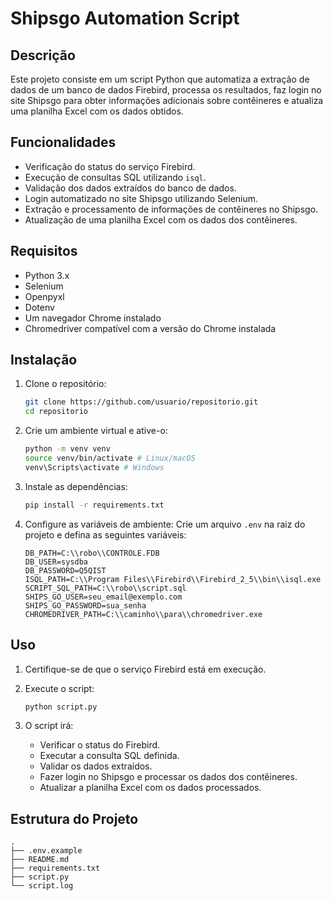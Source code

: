 # Shipsgo Automation Script

## Descrição
Este projeto consiste em um script Python que automatiza a extração de dados de um banco de dados Firebird, processa os resultados, faz login no site Shipsgo para obter informações adicionais sobre contêineres e atualiza uma planilha Excel com os dados obtidos.

## Funcionalidades
- Verificação do status do serviço Firebird.
- Execução de consultas SQL utilizando `isql`.
- Validação dos dados extraídos do banco de dados.
- Login automatizado no site Shipsgo utilizando Selenium.
- Extração e processamento de informações de contêineres no Shipsgo.
- Atualização de uma planilha Excel com os dados dos contêineres.

## Requisitos
- Python 3.x
- Selenium
- Openpyxl
- Dotenv
- Um navegador Chrome instalado
- Chromedriver compatível com a versão do Chrome instalada

## Instalação

1. Clone o repositório:
    ```sh
    git clone https://github.com/usuario/repositorio.git
    cd repositorio
    ```

2. Crie um ambiente virtual e ative-o:
    ```sh
    python -m venv venv
    source venv/bin/activate # Linux/macOS
    venv\Scripts\activate # Windows
    ```

3. Instale as dependências:
    ```sh
    pip install -r requirements.txt
    ```

4. Configure as variáveis de ambiente:
    Crie um arquivo `.env` na raiz do projeto e defina as seguintes variáveis:
    ```env
    DB_PATH=C:\\robo\\CONTROLE.FDB
    DB_USER=sysdba
    DB_PASSWORD=Q5QIST
    ISQL_PATH=C:\\Program Files\\Firebird\\Firebird_2_5\\bin\\isql.exe
    SCRIPT_SQL_PATH=C:\\robo\\script.sql
    SHIPS_GO_USER=seu_email@exemplo.com
    SHIPS_GO_PASSWORD=sua_senha
    CHROMEDRIVER_PATH=C:\\caminho\\para\\chromedriver.exe
    ```

## Uso

1. Certifique-se de que o serviço Firebird está em execução.

2. Execute o script:
    ```sh
    python script.py
    ```

3. O script irá:
   - Verificar o status do Firebird.
   - Executar a consulta SQL definida.
   - Validar os dados extraídos.
   - Fazer login no Shipsgo e processar os dados dos contêineres.
   - Atualizar a planilha Excel com os dados processados.

## Estrutura do Projeto
```plaintext
.
├── .env.example
├── README.md
├── requirements.txt
├── script.py
└── script.log
